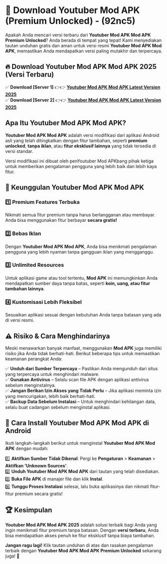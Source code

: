 

# 🎯 Download Youtuber Mod APK (Premium Unlocked) -  (92nc5) 

Apakah Anda mencari versi terbaru dari **Youtuber Mod APK Mod APK Premium Unlocked**? Anda berada di tempat yang tepat! Kami menyediakan tautan unduhan gratis dan aman untuk versi resmi **Youtuber Mod APK Mod APK**, memastikan Anda mendapatkan versi paling mutakhir dan terpercaya.

## 🔥 Download Youtuber Mod APK Mod APK 2025 (Versi Terbaru)

✅ **Download [Server 1]** 👉👉 [**Youtuber Mod APK Mod APK Latest Version 2025**](https://apkcomod.com?title=Youtuber_Mod_APK)  
✅ **Download [Server 2]** 👉👉 [**Youtuber Mod APK Mod APK Latest Version 2025**](https://apkcomod.com?title=Youtuber_Mod_APK)  

## Apa Itu Youtuber Mod APK Mod APK?

**Youtuber Mod APK Mod APK** adalah versi modifikasi dari aplikasi Android asli yang telah ditingkatkan dengan fitur tambahan, seperti **premium unlocked**, **tanpa iklan**, atau **fitur eksklusif lainnya** yang tidak tersedia di versi standar.

Versi modifikasi ini dibuat oleh penYoutuber Mod APKbang pihak ketiga untuk memberikan pengalaman pengguna yang lebih baik dan lebih kaya fitur.

## 🎯 Keunggulan Youtuber Mod APK Mod APK

### 1️⃣ Premium Features Terbuka
Nikmati semua fitur premium tanpa harus berlangganan atau membayar. Anda bisa menggunakan fitur berbayar **secara gratis!**

### 2️⃣ Bebas Iklan
Dengan **Youtuber Mod APK Mod APK**, Anda bisa menikmati pengalaman pengguna yang lebih nyaman tanpa gangguan iklan yang mengganggu.

### 3️⃣ Unlimited Resources
Untuk aplikasi game atau tool tertentu, **Mod APK** ini memungkinkan Anda mendapatkan sumber daya tanpa batas, seperti **koin, uang, atau fitur tambahan lainnya**.

### 4️⃣ Kustomisasi Lebih Fleksibel
Sesuaikan aplikasi sesuai dengan kebutuhan Anda tanpa batasan yang ada di versi resmi.

## ⚠️ Risiko & Cara Menghindarinya

Meski menawarkan banyak manfaat, menggunakan **Mod APK** juga memiliki risiko jika Anda tidak berhati-hati. Berikut beberapa tips untuk memastikan keamanan perangkat Anda:

✅ **Unduh dari Sumber Terpercaya** – Pastikan Anda mengunduh dari situs yang terpercaya untuk menghindari malware.  
✅ **Gunakan Antivirus** – Selalu scan file APK dengan aplikasi antivirus sebelum menginstalnya.  
✅ **Jangan Berikan Izin Akses yang Tidak Perlu** – Jika aplikasi meminta izin yang mencurigakan, lebih baik berhati-hati.  
✅ **Backup Data Sebelum Instalasi** – Untuk menghindari kehilangan data, selalu buat cadangan sebelum menginstal aplikasi.

## 📌 Cara Install Youtuber Mod APK Mod APK di Android

Ikuti langkah-langkah berikut untuk menginstal **Youtuber Mod APK Mod APK** dengan mudah:

1️⃣ **Aktifkan Sumber Tidak Dikenal**: Pergi ke **Pengaturan** > **Keamanan** > **Aktifkan 'Unknown Sources'**.  
2️⃣ **Unduh Youtuber Mod APK Mod APK** dari tautan yang telah disediakan.  
3️⃣ **Buka File APK** di manajer file dan klik **Instal**.  
4️⃣ **Tunggu Proses Instalasi** selesai, lalu buka aplikasinya dan nikmati fitur-fitur premium secara gratis!

## 🏆 Kesimpulan

**Youtuber Mod APK Mod APK 2025** adalah solusi terbaik bagi Anda yang ingin menikmati fitur premium tanpa batasan. Dengan **versi terbaru**, Anda bisa mendapatkan akses penuh ke fitur eksklusif tanpa biaya tambahan.

**Jangan ragu lagi!** Klik tautan unduhan di atas dan rasakan pengalaman terbaik dengan **Youtuber Mod APK Mod APK Premium Unlocked** sekarang juga! 🚀

